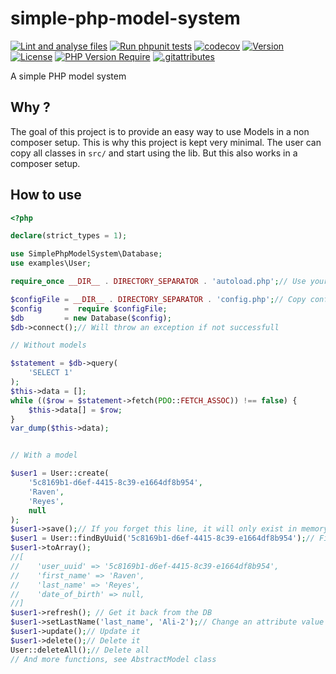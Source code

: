 # simple-php-model-system

[![Lint and analyse files](https://github.com/wdes/simple-php-model-system/actions/workflows/lint-and-analyse.yml/badge.svg?branch=main)](https://github.com/wdes/simple-php-model-system/actions/workflows/lint-and-analyse.yml)
[![Run phpunit tests](https://github.com/wdes/simple-php-model-system/actions/workflows/tests.yml/badge.svg?branch=main)](https://github.com/wdes/simple-php-model-system/actions/workflows/tests.yml)
[![codecov](https://codecov.io/gh/wdes/simple-php-model-system/branch/main/graph/badge.svg)](https://codecov.io/gh/wdes/simple-php-model-system)
[![Version](http://poser.pugx.org/wdes/simple-php-model-system/version)](https://packagist.org/packages/wdes/simple-php-model-system)
[![License](http://poser.pugx.org/wdes/simple-php-model-system/license)](https://packagist.org/packages/wdes/simple-php-model-system)
[![PHP Version Require](http://poser.pugx.org/wdes/simple-php-model-system/require/php)](https://packagist.org/packages/wdes/simple-php-model-system)
[![.gitattributes](http://poser.pugx.org/wdes/simple-php-model-system/gitattributes)](https://packagist.org/packages/wdes/simple-php-model-system)

A simple PHP model system

## Why ?

The goal of this project is to provide an easy way to use Models in a non composer setup.
This is why this project is kept very minimal.
The user can copy all classes in `src/` and start using the lib.
But this also works in a composer setup.

## How to use

```php
<?php

declare(strict_types = 1);

use SimplePhpModelSystem\Database;
use examples\User;

require_once __DIR__ . DIRECTORY_SEPARATOR . 'autoload.php';// Use your autoloader or require classes by hand

$configFile = __DIR__ . DIRECTORY_SEPARATOR . 'config.php';// Copy config.dist.php and fill the values
$config     =  require $configFile;
$db         = new Database($config);
$db->connect();// Will throw an exception if not successfull

// Without models

$statement = $db->query(
    'SELECT 1'
);
$this->data = [];
while (($row = $statement->fetch(PDO::FETCH_ASSOC)) !== false) {
    $this->data[] = $row;
}
var_dump($this->data);


// With a model

$user1 = User::create(
    '5c8169b1-d6ef-4415-8c39-e1664df8b954',
    'Raven',
    'Reyes',
    null
);
$user1->save();// If you forget this line, it will only exist in memory
$user1 = User::findByUuid('5c8169b1-d6ef-4415-8c39-e1664df8b954');// Find the user back
$user1->toArray();
//[
//    'user_uuid' => '5c8169b1-d6ef-4415-8c39-e1664df8b954',
//    'first_name' => 'Raven',
//    'last_name' => 'Reyes',
//    'date_of_birth' => null,
//]
$user1->refresh(); // Get it back from the DB
$user1->setLastName('last_name', 'Ali-2');// Change an attribute value (build your own setters using the example)
$user1->update();// Update it
$user1->delete();// Delete it
User::deleteAll();// Delete all
// And more functions, see AbstractModel class
```
